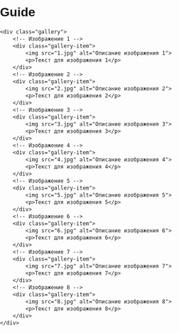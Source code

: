 # Guide
<!DOCTYPE html>
<html lang="ru">
<head>
    <meta charset="UTF-8">
    <title>Моя веб-страница</title>
    <meta name="viewport" content="width=device-width, initial-scale=1.0">
    <style>
        /* Ваши стили остаются без изменений */
        body {
            font-family: Arial, sans-serif;
            margin: 0;
            padding: 0;
        }
        .gallery {
            display: flex;
            flex-wrap: wrap;
            justify-content: center;
            margin: 10px;
        }
        .gallery-item {
            flex: 1 1 300px;
            margin: 10px;
            max-width: 300px;
            box-sizing: border-box;
        }
        .gallery-item img {
            width: 100%;
            height: auto;
        }
        .gallery-item p {
            text-align: center;
            padding: 5px;
        }
        @media (max-width: 600px) {
            .gallery-item {
                flex: 1 1 100%;
            }
        }
    </style>
</head>
<body>

    <div class="gallery">
        <!-- Изображение 1 -->
        <div class="gallery-item">
            <img src="1.jpg" alt="Описание изображения 1">
            <p>Текст для изображения 1</p>
        </div>
        <!-- Изображение 2 -->
        <div class="gallery-item">
            <img src="2.jpg" alt="Описание изображения 2">
            <p>Текст для изображения 2</p>
        </div>
        <!-- Изображение 3 -->
        <div class="gallery-item">
            <img src="3.jpg" alt="Описание изображения 3">
            <p>Текст для изображения 3</p>
        </div>
        <!-- Изображение 4 -->
        <div class="gallery-item">
            <img src="4.jpg" alt="Описание изображения 4">
            <p>Текст для изображения 4</p>
        </div>
        <!-- Изображение 5 -->
        <div class="gallery-item">
            <img src="5.jpg" alt="Описание изображения 5">
            <p>Текст для изображения 5</p>
        </div>
        <!-- Изображение 6 -->
        <div class="gallery-item">
            <img src="6.jpg" alt="Описание изображения 6">
            <p>Текст для изображения 6</p>
        </div>
        <!-- Изображение 7 -->
        <div class="gallery-item">
            <img src="7.jpg" alt="Описание изображения 7">
            <p>Текст для изображения 7</p>
        </div>
        <!-- Изображение 8 -->
        <div class="gallery-item">
            <img src="8.jpg" alt="Описание изображения 8">
            <p>Текст для изображения 8</p>
        </div>
    </div>

</body>
</html>
